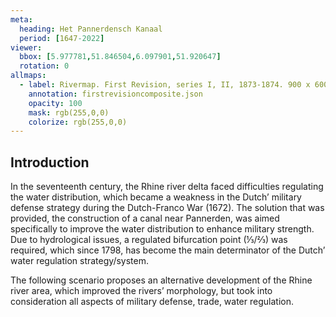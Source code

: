 ```yaml
---
meta:
  heading: Het Pannerdensch Kanaal
  period: [1647-2022]
viewer:
  bbox: [5.977781,51.846504,6.097901,51.920647]
  rotation: 0
allmaps:
  - label: Rivermap. First Revision, series I, II, 1873-1874. 900 x 600 mm. Scale 1:10,000. P. Caland. Geoplaza, VU Amsterdam. 
    annotation: firstrevisioncomposite.json
    opacity: 100
    mask: rgb(255,0,0)
    colorize: rgb(255,0,0)
---
```


## Introduction

In the seventeenth century, the Rhine river delta faced difficulties regulating the water distribution, which became a weakness in the Dutch’ military defense strategy during the Dutch-Franco War (1672). The solution that was provided, the construction of a canal near Pannerden, was aimed specifically to improve the water distribution to enhance military strength. Due to hydrological issues, a regulated bifurcation point (⅓/⅔) was required, which since 1798, has become the main determinator of the Dutch’ water regulation strategy/system.

The following scenario proposes an alternative development of the Rhine river area, which improved the rivers’ morphology, but took into consideration all aspects of military defense, trade, water regulation.
